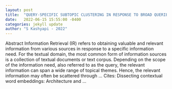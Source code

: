 ```yaml
---
layout: post
title:  "QUERY-SPECIFIC SUBTOPIC CLUSTERING IN RESPONSE TO BROAD QUERIES"
date:   2022-06-15 15:55:00 -0400
categories: jekyll update
author: "S Kashyapi - 2022"
---
```

Abstract Information Retrieval (IR) refers to obtaining valuable and relevant information from various sources in response to a specific information need. For the textual domain, the most common form of information sources is a collection of textual documents or text corpus. Depending on the scope of the information need, also referred to as the query, the relevant information can span a wide range of topical themes. Hence, the relevant information may often be scattered through …
Cites: ‪Dissecting contextual word embeddings: Architecture and …‬  